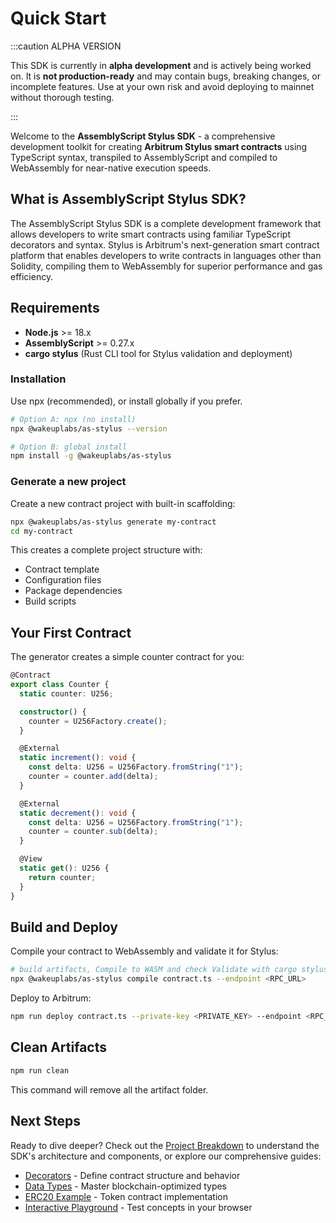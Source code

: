 # Quick Start

:::caution ALPHA VERSION

This SDK is currently in **alpha development** and is actively being worked on. It is **not production-ready** and may contain bugs, breaking changes, or incomplete features. Use at your own risk and avoid deploying to mainnet without thorough testing.

:::

Welcome to the **AssemblyScript Stylus SDK** - a comprehensive development toolkit for creating **Arbitrum Stylus smart contracts** using TypeScript syntax, transpiled to AssemblyScript and compiled to WebAssembly for near-native execution speeds.

## What is AssemblyScript Stylus SDK?

The AssemblyScript Stylus SDK is a complete development framework that allows developers to write smart contracts using familiar TypeScript decorators and syntax. Stylus is Arbitrum's next-generation smart contract platform that enables developers to write contracts in languages other than Solidity, compiling them to WebAssembly for superior performance and gas efficiency.

## Requirements

- **Node.js** >= 18.x
- **AssemblyScript** >= 0.27.x
- **cargo stylus** (Rust CLI tool for Stylus validation and deployment)

### Installation

Use npx (recommended), or install globally if you prefer.

```bash
# Option A: npx (no install)
npx @wakeuplabs/as-stylus --version

# Option B: global install
npm install -g @wakeuplabs/as-stylus
```

### Generate a new project

Create a new contract project with built-in scaffolding:

```bash
npx @wakeuplabs/as-stylus generate my-contract
cd my-contract
```

This creates a complete project structure with:
- Contract template
- Configuration files
- Package dependencies
- Build scripts

## Your First Contract

The generator creates a simple counter contract for you:

```typescript
@Contract
export class Counter {
  static counter: U256;

  constructor() {
    counter = U256Factory.create();
  }

  @External
  static increment(): void {
    const delta: U256 = U256Factory.fromString("1");
    counter = counter.add(delta);
  }

  @External
  static decrement(): void {
    const delta: U256 = U256Factory.fromString("1");
    counter = counter.sub(delta);
  }

  @View
  static get(): U256 {
    return counter;
  }
}
```

## Build and Deploy

Compile your contract to WebAssembly and validate it for Stylus:

```bash
# build artifacts, Compile to WASM and check Validate with cargo stylus
npx @wakeuplabs/as-stylus compile contract.ts --endpoint <RPC_URL>
```

Deploy to Arbitrum:

```bash
npm run deploy contract.ts --private-key <PRIVATE_KEY> --endpoint <RPC_URL> --constructor-args <constructor-args...>"
```

## Clean Artifacts

```bash
npm run clean
```

This command will remove all the artifact folder.

## Next Steps

Ready to dive deeper? Check out the [Project Breakdown](project-breakdown) to understand the SDK's architecture and components, or explore our comprehensive guides:

- [Decorators](/decorators/contract) - Define contract structure and behavior
- [Data Types](/types/u256) - Master blockchain-optimized types
- [ERC20 Example](/examples/erc20) - Token contract implementation
- [Interactive Playground](https://as-stylus-playground.wakeuplabs.link/) - Test concepts in your browser